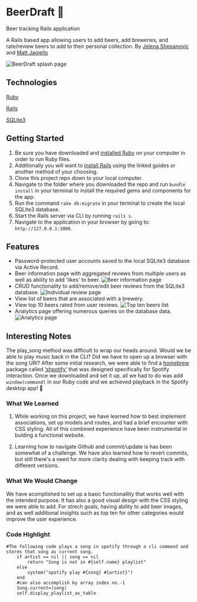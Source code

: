 # BeerDraft :beer:
Beer tracking Rails application

A Rails based app allowing users to add beers, add breweries, and rate/review beers to add to their personal collection. By [Jelena Stjepanovic](https://github.com/jelenastj) and [Matt Jagiello](https://github.com/mattjagiello)

![BeerDraft splash page](https://github.com/mattjagiello/bdraft/blob/master/app/assets/images/Bdraft_User_page.png)

## Technologies
[Ruby](https://www.ruby-lang.org/en/)

[Rails](https://rubyonrails.org/)

[SQLite3](https://www.sqlite.org/version3.html)

## Getting Started
1. Be sure you have downloaded and [installed Ruby](https://www.ruby-lang.org/en/documentation/installation/) on your computer in order to run Ruby files.
2. Additionally you will want to [install Rails](http://installrails.com/) using the linked guides or another method of your choosing.
3. Clone this project repo down to your local computer.
4. Navigate to the folder where you downloaded the repo and run `bundle install` in your terminal to install the required gems and components for the app.
5. Run the command `rake db:migrate` in your terminal to create the local SQLite3 database.
6. Start the Rails server via CLI by running `rails s`.
7. Navigate to the application in your browser by going to: `http://127.0.0.1:3000`.

## Features
- Password-protected user accounts saved to the local SQLite3 database via Active Record.
- Beer information page with aggregated reviews from multiple users as well as ability to add 'likes' to beer.
![Beer information page](https://github.com/mattjagiello/bdraft/blob/master/app/assets/images/Bdraft_Beer_reviews.png)
- CRUD functionality to add/remove/edit beer reviews from the SQLite3 database.
![Individual review page](https://github.com/mattjagiello/bdraft/blob/master/app/assets/images/Bdraft_User_review.png)
- View list of beers that are associated with a brewery.
- View top 10 beers rated from user reviews.
![Top ten beers list](https://github.com/mattjagiello/bdraft/blob/master/app/assets/images/Bdraft_all_beers_top_ten.png)
- Analytics page offering numerous queries on the database data.
![Analytics page](https://github.com/mattjagiello/bdraft/blob/master/app/assets/images/Bdraft_analytics.png)

## Interesting Notes

The play_song method was difficult to wrap our heads around. Would we be able to play music back in the CLI? Did we have to open up a browser with the song URI? After some initial research, we were able to find a [homebrew](https://brew.sh/) package called [‘shpotify’](https://github.com/hnarayanan/shpotify) that was designed specifically for Spotify interaction. Once we downloaded and set it up, all we had to do was add `window(command)` in our Ruby code and we achieved playback in the Spotify desktop app! :metal:

### What We Learned

1. While working on this project, we have learned how to best implement associations, set up models and routes, and had a brief encounter with CSS styling. All of this combined experience have been instrumental in bulding a functional website.

2. Learning how to navigate Github and commit/update is has been somewhat of a challenge. We have also learned how to revert commits, but still there's a need for more clarity dealing with keeping track with different versions. 



### What We Would Change

We have acomplished to set up a basic functionallity that works well with the intended purpose. It has also a good visual design with the CSS styling we were able to add. For strech goals, having ability to add beer images, and as well additional insights such as top ten for other categories would improve the user experience.

### Code Highlight
```
#The following code plays a song in spotify through a cli command and stores that song as current song.
    if artist == nil || song == nil
        return "Song is not in #{self.name} playlist"
    else
        system("spotify play #{song} #{artist}")
    end
    #can also accomplish by array index no.-1
    Song.current=(song)
    self.display_playlist_as_table
```

